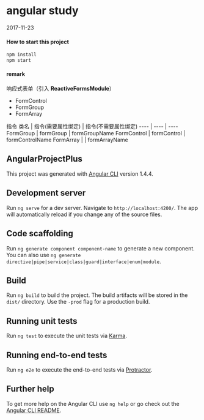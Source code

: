 # angular study

2017-11-23
 

#### How to start this project
```javascript
npm install
npm start
``` 

#### remark
响应式表单（引入 **ReactiveFormsModule**）
- FormControl
- FormGroup
- FormArray

指令
类名 | 指令(需要属性绑定)  | 指令(不需要属性绑定)
---- | ---- | ----
FormGroup | formGroup | formGroupName
FormControl | formControl | formControlName
FormArray |  | formArrayName


## AngularProjectPlus

This project was generated with [Angular CLI](https://github.com/angular/angular-cli) version 1.4.4.

## Development server

Run `ng serve` for a dev server. Navigate to `http://localhost:4200/`. The app will automatically reload if you change any of the source files.

## Code scaffolding

Run `ng generate component component-name` to generate a new component. You can also use `ng generate directive|pipe|service|class|guard|interface|enum|module`.

## Build

Run `ng build` to build the project. The build artifacts will be stored in the `dist/` directory. Use the `-prod` flag for a production build.

## Running unit tests

Run `ng test` to execute the unit tests via [Karma](https://karma-runner.github.io).

## Running end-to-end tests

Run `ng e2e` to execute the end-to-end tests via [Protractor](http://www.protractortest.org/).

## Further help

To get more help on the Angular CLI use `ng help` or go check out the [Angular CLI README](https://github.com/angular/angular-cli/blob/master/README.md).
